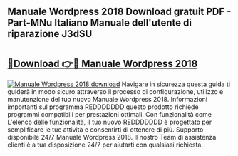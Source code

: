 ## Manuale Wordpress 2018 Download gratuit PDF - Part-MNu Italiano Manuale dell'utente di riparazione J3dSU

# <h2><a href="http://dffwli.blite.top/?on=Manuale+Wordpress+2018">🔗Download 👉🔴 Manuale Wordpress 2018</a></h2>

[![Manuale Wordpress 2018 download](https://i.imgur.com/lujVjoI.png)](http://dffwli.blite.top/?on=Manuale+Wordpress+2018)
Navigare in sicurezza questa guida ti guiderà in modo sicuro attraverso il processo di configurazione, utilizzo e manutenzione del tuo nuovo Manuale Wordpress 2018. Informazioni importanti sul programma REDDDDDDD questo prodotto richiede programmi compatibili per prestazioni ottimali. Con funzionalità come L'elenco delle funzionalità, il tuo nuovo REDDDDDDD è progettato per semplificare le tue attività e consentirti di ottenere di più. Supporto disponibile 24/7 Manuale Wordpress 2018. Il nostro Team di assistenza clienti è a tua disposizione 24/7 per aiutarti con qualsiasi richiesta.
